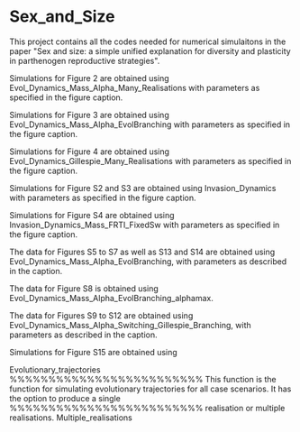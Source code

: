 # Sex_and_Size
This project contains all the codes needed for numerical simulaitons in the paper "Sex and size: a simple unified explanation for diversity and plasticity in parthenogen reproductive strategies".

Simulations for Figure 2 are obtained using Evol_Dynamics_Mass_Alpha_Many_Realisations with parameters as specified in the figure caption.

Simulations for Figure 3 are obtained using Evol_Dynamics_Mass_Alpha_EvolBranching with parameters as specified in the figure caption.

Simulations for Figure 4 are obtained using Evol_Dynamics_Gillespie_Many_Realisations with parameters as specified in the figure caption.

Simulations for Figure S2 and S3 are obtained using Invasion_Dynamics with parameters as specified in the figure caption. 

Simulations for Figure S4 are obtained using Invasion_Dynamics_Mass_FRTI_FixedSw with parameters as specified in the figure caption.

The data for Figures S5 to S7 as well as S13 and S14 are obtained using Evol_Dynamics_Mass_Alpha_EvolBranching, with parameters as described in the caption.

The data for Figure S8 is obtained using Evol_Dynamics_Mass_Alpha_EvolBranching_alphamax.

The data for Figures S9 to S12 are obtained using Evol_Dynamics_Mass_Alpha_Switching_Gillespie_Branching, with parameters as described in the caption.

Simulations for Figure S15 are obtained using 





Evolutionary_trajectories
%%%%%%%%%%%%%%%%%%%%%%%%% This function is the function for simulating evolutionary trajectories for all case scenarios. It has the option to produce a single %%%%%%%%%%%%%%%%%%%%%%%%% realisation or multiple realisations.
                          Multiple_realisations
